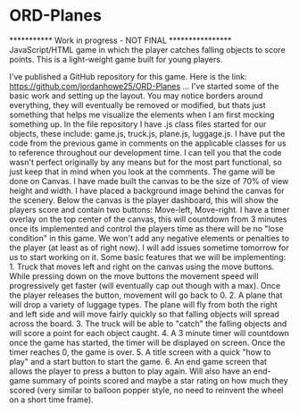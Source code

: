 # ORD-Planes
*********** Work in progress - NOT FINAL ****************
JavaScript/HTML game in which the player catches falling objects to score points.  This is a light-weight game built for young players.

I've published a GitHub repository for this game.  Here is the link:  https://github.com/jordanhowe25/ORD-Planes ...  I've started some of the basic work and setting up the layout.  You may notice borders around everything, they will eventually be removed or modified, but thats just something that helps me visualize the elements when I am first mocking something up.  In the file repository I have .js class files started for our objects, these include:  game.js, truck.js, plane.js, luggage.js.  I have put the code from the previous game in comments on the applicable classes for us to reference throughout our development time.  I can tell you that the code wasn't perfect originally by any means but for the most part functional, so just keep that in mind when you look at the comments.  The game will be done on Canvas.  I have made built the canvas to be the size of 70% of view height and width.  I have placed a background image behind the canvas for the scenery.  Below the canvas is the player dashboard, this will show the players score and contain two buttons:  Move-left, Move-right.  I have a timer overlay on the top center of the canvas, this will countdown from 3 minutes once its implemented and control the players time as there will be no "lose condition" in this game.  We won't add any negative elements or penalties to the player (at least as of right now).  I will add issues sometime tomorrow for us to start working on it.  Some basic features that we will be implementing:  1.  Truck that moves left and right on the canvas using the move buttons.  While pressing down on the move buttons the movement speed will progressively get faster (will eventually cap out though with a max).  Once the player releases the button, movement will go back to 0.  2.  A plane that will drop a variety of luggage types.  The plane will fly from both the right and left side and will move fairly quickly so that falling objects will spread across the board.  3.  The truck will be able to "catch" the falling objects and will score a point for each object caught.  4.  A 3 minute timer will countdown once the game has started, the timer will be displayed on screen.  Once the timer reaches 0, the game is over.  5.  A title screen with a quick "how to play" and a start button to start the game.  6.  An end game screen that allows the player to press a button to play again.  Will also have an end-game summary of points scored and maybe a star rating on how much they scored (very similar to balloon popper style, no need to reinvent the wheel on a short time frame).